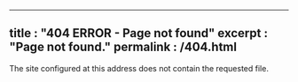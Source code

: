 
---
title         : "404 ERROR - Page not found"
excerpt       : "Page not found."
permalink     : /404.html
---

The site configured at this address does not contain the requested file. 
